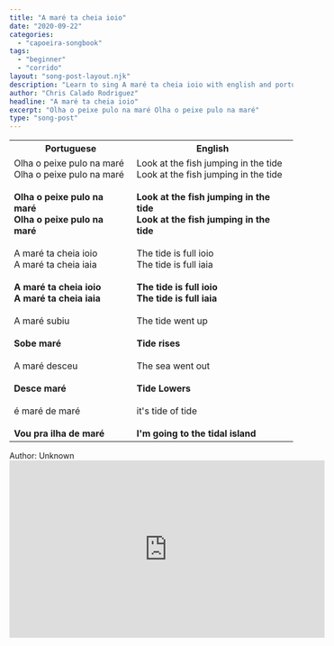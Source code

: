 ```yaml
---
title: "A maré ta cheia ioio"
date: "2020-09-22"
categories:
  - "capoeira-songbook"
tags:
  - "beginner"
  - "corrido"
layout: "song-post-layout.njk"
description: "Learn to sing A maré ta cheia ioio with english and portuguese translations along with a video to help you learn."
author: "Chris Calado Rodriguez"
headline: "A maré ta cheia ioio"
excerpt: "Olha o peixe pulo na maré Olha o peixe pulo na maré"
type: "song-post"
---
```


<table class="capoeira-table">
    <tr class="header-row">
        <th>Portuguese</th>
        <th>English</th>
    </tr>
    <tr>
        <td>
            Olha o peixe pulo na maré<br>
            Olha o peixe pulo na maré<br><br>
            <strong>Olha o peixe pulo na maré<br>
            Olha o peixe pulo na maré</strong><br><br>
            A maré ta cheia ioio<br>
            A maré ta cheia iaia<br><br>
            <strong>A maré ta cheia ioio<br>
            A maré ta cheia iaia</strong><br><br>
            A maré subiu<br><br>
            <strong>Sobe maré</strong><br><br>
            A maré desceu<br><br>
            <strong>Desce maré</strong><br><br>
            é maré de maré<br><br>
            <strong>Vou pra ilha de maré</strong>
        </td>
        <td>
            Look at the fish jumping in the tide<br>
            Look at the fish jumping in the tide<br><br>
            <strong>Look at the fish jumping in the tide<br>
            Look at the fish jumping in the tide</strong><br><br>
            The tide is full ioio<br>
            The tide is full iaia<br><br>
            <strong>The tide is full ioio<br>
            The tide is full iaia</strong><br><br>
            The tide went up<br><br>
            <strong>Tide rises</strong><br><br>
            The sea went out<br><br>
            <strong>Tide Lowers</strong><br><br>
            it's tide of tide<br><br>
            <strong>I'm going to the tidal island</strong>
        </td>
    </tr>
</table>

<figcaption>
    Author: Unknown
</figcaption>

<iframe width="560" height="315" src="https://www.youtube.com/embed/PWHAXRHloHA" title="YouTube video player" frameborder="0" allow="accelerometer; autoplay; clipboard-write; encrypted-media; gyroscope; picture-in-picture" allowfullscreen></iframe>